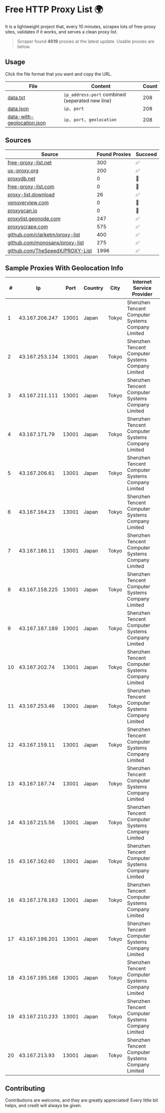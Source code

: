 
# Free HTTP Proxy List 🌍

It is a lightweight project that, every 10 minutes, scrapes lots of free-proxy sites, validates if it works, and serves a clean proxy list.


> Scraper found **4019** proxies at the latest update. Usable proxies are below.

## Usage

Click the file format that you want and copy the URL.


|File|Content|Count|
|----|-------|-----|
|[data.txt](https://raw.githubusercontent.com/themiralay/Proxy-List-World/master/data.txt)|`ip_address:port` combined (seperated new line)|208|
|[data.json](https://raw.githubusercontent.com/themiralay/Proxy-List-World/master/data.json)|`ip, port`|208|
|[data-with-geolocation.json](https://raw.githubusercontent.com/themiralay/Proxy-List-World/master/data-with-geolocation.json)|`ip, port, geolocation`|208|

## Sources

|Source|Found Proxies|Succeed|
|------|-------------|-------|
|[free-proxy-list.net](https://free-proxy-list.net)|300|✅|
|[us-proxy.org](https://www.us-proxy.org)|200|✅|
|[proxydb.net](http://proxydb.net)|0|🚫|
|[free-proxy-list.com](https://free-proxy-list.com/?page=&port=&type%5B%5D=http&type%5B%5D=https&up_time=0&search=Search)|0|🚫|
|[proxy-list.download](https://www.proxy-list.download/HTTP)|26|✅|
|[vpnoverview.com](https://vpnoverview.com/privacy/anonymous-browsing/free-proxy-servers)|0|🚫|
|[proxyscan.io](https://www.proxyscan.io)|0|🚫|
|[proxylist.geonode.com](https://proxylist.geonode.com/api/proxy-list?limit=300&page=1&sort_by=lastChecked&sort_type=desc&protocols=http,https)|247|✅|
|[proxyscrape.com](https://api.proxyscrape.com/v2/?request=displayproxies&protocol=http&timeout=10000&country=all&ssl=all&anonymity=all)|575|✅|
|[github.com/clarketm/proxy-list](https://raw.githubusercontent.com/clarketm/proxy-list/master/proxy-list-raw.txt)|400|✅|
|[github.com/monosans/proxy-list](https://raw.githubusercontent.com/monosans/proxy-list/main/proxies/http.txt)|275|✅|
|[github.com/TheSpeedX/PROXY-List](https://raw.githubusercontent.com/TheSpeedX/PROXY-List/master/http.txt)|1996|✅|


## Sample Proxies With Geolocation Info

|#|Ip|Port|Country|City|Internet Service Provider|
|-|--|----|-------|----|-------------------------|
|1|43.167.206.247|13001|Japan|Tokyo|Shenzhen Tencent Computer Systems Company Limited|
|2|43.167.253.134|13001|Japan|Tokyo|Shenzhen Tencent Computer Systems Company Limited|
|3|43.167.211.111|13001|Japan|Tokyo|Shenzhen Tencent Computer Systems Company Limited|
|4|43.167.171.79|13001|Japan|Tokyo|Shenzhen Tencent Computer Systems Company Limited|
|5|43.167.206.61|13001|Japan|Tokyo|Shenzhen Tencent Computer Systems Company Limited|
|6|43.167.164.23|13001|Japan|Tokyo|Shenzhen Tencent Computer Systems Company Limited|
|7|43.167.186.11|13001|Japan|Tokyo|Shenzhen Tencent Computer Systems Company Limited|
|8|43.167.158.225|13001|Japan|Tokyo|Shenzhen Tencent Computer Systems Company Limited|
|9|43.167.187.189|13001|Japan|Tokyo|Shenzhen Tencent Computer Systems Company Limited|
|10|43.167.202.74|13001|Japan|Tokyo|Shenzhen Tencent Computer Systems Company Limited|
|11|43.167.253.46|13001|Japan|Tokyo|Shenzhen Tencent Computer Systems Company Limited|
|12|43.167.159.11|13001|Japan|Tokyo|Shenzhen Tencent Computer Systems Company Limited|
|13|43.167.187.74|13001|Japan|Tokyo|Shenzhen Tencent Computer Systems Company Limited|
|14|43.167.215.56|13001|Japan|Tokyo|Shenzhen Tencent Computer Systems Company Limited|
|15|43.167.162.60|13001|Japan|Tokyo|Shenzhen Tencent Computer Systems Company Limited|
|16|43.167.178.163|13001|Japan|Tokyo|Shenzhen Tencent Computer Systems Company Limited|
|17|43.167.198.201|13001|Japan|Tokyo|Shenzhen Tencent Computer Systems Company Limited|
|18|43.167.195.168|13001|Japan|Tokyo|Shenzhen Tencent Computer Systems Company Limited|
|19|43.167.210.233|13001|Japan|Tokyo|Shenzhen Tencent Computer Systems Company Limited|
|20|43.167.213.93|13001|Japan|Tokyo|Shenzhen Tencent Computer Systems Company Limited|



## Contributing

Contributions are welcome, and they are greatly appreciated! Every
little bit helps, and credit will always be given.


